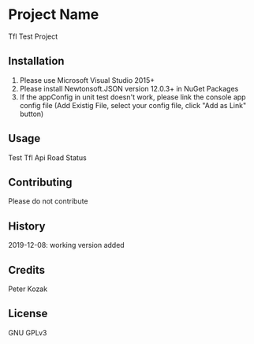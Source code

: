# Project Name

Tfl Test Project

## Installation

1. Please use Microsoft Visual Studio 2015+
2. Please install Newtonsoft.JSON version 12.0.3+ in NuGet Packages
3. If the appConfig in unit test doesn't work, please link the console app config file (Add Existig File, select your config file, click "Add as Link" button)

## Usage

Test Tfl Api Road Status 

## Contributing

Please do not contribute

## History

2019-12-08: working version added

## Credits

Peter Kozak

## License

GNU GPLv3 
